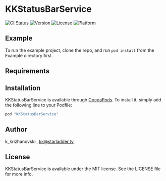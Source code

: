 # KKStatusBarService

[![CI Status](http://img.shields.io/travis/k_krizhanovskii/KKStatusBarService.svg?style=flat)](https://travis-ci.org/k_krizhanovskii/KKStatusBarService)
[![Version](https://img.shields.io/cocoapods/v/KKStatusBarService.svg?style=flat)](http://cocoapods.org/pods/KKStatusBarService)
[![License](https://img.shields.io/cocoapods/l/KKStatusBarService.svg?style=flat)](http://cocoapods.org/pods/KKStatusBarService)
[![Platform](https://img.shields.io/cocoapods/p/KKStatusBarService.svg?style=flat)](http://cocoapods.org/pods/KKStatusBarService)

## Example

To run the example project, clone the repo, and run `pod install` from the Example directory first.

## Requirements

## Installation

KKStatusBarService is available through [CocoaPods](http://cocoapods.org). To install
it, simply add the following line to your Podfile:

```ruby
pod "KKStatusBarService"
```

## Author

k_krizhanovskii, kk@starladder.tv

## License

KKStatusBarService is available under the MIT license. See the LICENSE file for more info.
